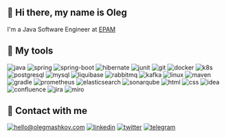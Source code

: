 ## 👋 Hi there, my name is Oleg
I'm a Java Software Engineer at [EPAM](https://www.epam.com)

## 🔭 My tools
![java](https://img.shields.io/badge/Java-ED8B00?style=for-the-badge&logo=openjdk&logoColor=black)
![spring](https://img.shields.io/badge/Spring-6DB33F?style=for-the-badge&logo=spring&logoColor=white)
![spring-boot](https://img.shields.io/badge/Spring%20Boot-6DB33F?style=for-the-badge&logo=spring-boot&logoColor=white)
![hibernate](https://img.shields.io/badge/Hibernate-59666C?style=for-the-badge&logo=hibernate&logoColor=white)
![junit](https://img.shields.io/badge/JUnit5-25A162?style=for-the-badge&logo=junit5&logoColor=white)
![git](https://img.shields.io/badge/Git-E34F26?style=for-the-badge&logo=git&logoColor=white)
![docker](https://img.shields.io/badge/Docker-2496ED?style=for-the-badge&logo=docker&logoColor=white)
![k8s](https://img.shields.io/badge/Kubernetes-326DE6?style=for-the-badge&logo=kubernetes&logoColor=white)
![postgresql](https://img.shields.io/badge/PostgreSQL-316192?style=for-the-badge&logo=postgresql&logoColor=white)
![mysql](https://img.shields.io/badge/MySQL-00000F?style=for-the-badge&logo=mysql&logoColor=white)
![liquibase](https://img.shields.io/badge/Liquibase-2962FF?style=for-the-badge&logo=liquibase&logoColor=white)
![rabbitmq](https://img.shields.io/badge/RabbitMQ-FF6600?style=for-the-badge&logo=rabbitmq&logoColor=white)
![kafka](https://img.shields.io/badge/kafka-000000?&style=for-the-badge&logo=apache-kafka&logoColor=white)
![linux](https://img.shields.io/badge/Linux-E34F26?style=for-the-badge&logo=linux&logoColor=black)
![maven](https://img.shields.io/badge/Maven-C71A36?style=for-the-badge&logo=apache-maven&logoColor=white)
![gradle](https://img.shields.io/badge/Gradle-02303A?style=for-the-badge&logo=gradle&logoColor=white)
![prometheus](https://img.shields.io/badge/prometheus-E6522C?&style=for-the-badge&logo=prometheus&logoColor=white)
![elasticsearch](https://img.shields.io/badge/ElasticSearch-005571?style=for-the-badge&logo=elasticsearch&logoColor=white)
![sonarqube](https://img.shields.io/badge/SonarQube-4E9BCD?&style=for-the-badge&logo=sonarqube&logoColor=white)
![html](https://img.shields.io/badge/html-E34F26?&style=for-the-badge&logo=html5&logoColor=white)
![css](https://img.shields.io/badge/CSS3-1572B6?style=for-the-badge&logo=css3&logoColor=white)
![idea](https://img.shields.io/badge/IntelliJ%20IDEA-000000?style=for-the-badge&logo=intellij-idea&logoColor=white)
![confluence](https://img.shields.io/badge/Confluence-172B4D?style=for-the-badge&logo=confluence&logoColor=white)
![jira](https://img.shields.io/badge/Jira-0052CC?style=for-the-badge&logo=jira&logoColor=white)
![miro](https://img.shields.io/badge/Miro-050038?style=for-the-badge&logo=miro&logoColor=white)
<!--
Liquibase
Mockito
Logstash
REST API
gRPC
Microservice Architecture
Clean code
-->

## 🤝 Contact with me
[![hello@olegmashkov.com](https://img.shields.io/badge/hello@olegmashkov.com-E62B1E.svg?&style=for-the-badge&logo=mail.ru&logoColor=white)](mailto:hello@olegmashkov.com)
[![linkedin](https://img.shields.io/badge/LinkedIn-0077B5?style=for-the-badge&logo=linkedin&logoColor=white)](https://www.linkedin.com/in/oleg-mashkov-12b759236)
[![twitter](https://img.shields.io/badge/Twitter-1DA1F2?style=for-the-badge&logo=twitter&logoColor=white)](https://twitter.com/olegxmashkov)
[![telegram](https://img.shields.io/badge/Telegram-2CA5E0?style=for-the-badge&logo=telegram&logoColor=white)](https://t.me/olegxmashkov)
<!---
olxma/olxma is a ✨ special ✨ repository because its `README.md` (this file) appears on your GitHub profile.
You can click the Preview link to take a look at your changes.
--->
